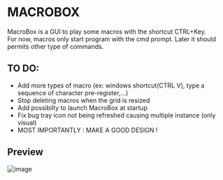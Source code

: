 # MACROBOX
MacroBox is a GUI to play some macros with the shortcut CTRL+Key.<br>
For now, macros only start program with the cmd prompt. Later it should permits other type of commands.<br>
## TO DO:
<ul>
  <li>Add more types of macro (ex: windows shortcut(CTRL V), type a sequence of character pre-register,...)</li>
  <li>Stop deleting macros when the grid is resized</li>
  <li>Add possibilty to launch MacroBox at startup</li>
  <li>Fix bug tray icon not being refreshed causing multiple instance (only visual)</li>
  <li>MOST IMPORTANTLY : MAKE A GOOD DESIGN !</li>
</ul>

## Preview 
![image](https://github.com/NicolasDortu/MacroBox/assets/126513916/33119ebe-355c-42f1-b85a-89d69a0f867d)
